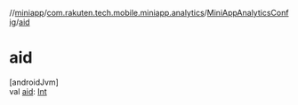 //[miniapp](../../../index.md)/[com.rakuten.tech.mobile.miniapp.analytics](../index.md)/[MiniAppAnalyticsConfig](index.md)/[aid](aid.md)

# aid

[androidJvm]\
val [aid](aid.md): [Int](https://kotlinlang.org/api/latest/jvm/stdlib/kotlin/-int/index.html)
